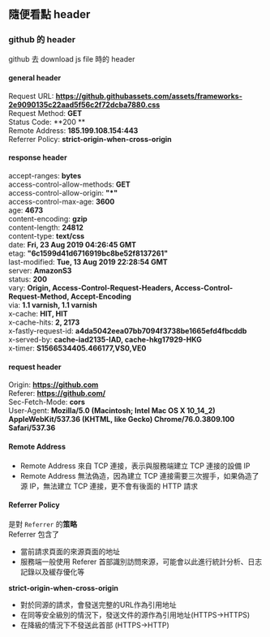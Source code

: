 ## 隨便看點 header

### github 的 header
github 去 download js file 時的 header

#### general header
Request URL: **https://github.githubassets.com/assets/frameworks-2e9090135c22aad5f56c2f72dcba7880.css**  
Request Method: **GET**  
Status Code: **200 **  
Remote Address: **185.199.108.154:443**  
Referrer Policy: **strict-origin-when-cross-origin**  

#### response header
accept-ranges: **bytes**  
access-control-allow-methods: **GET**  
access-control-allow-origin: **"*"**  
access-control-max-age: **3600**  
age: **4673**  
content-encoding: **gzip**  
content-length: **24812**  
content-type: **text/css**  
date: **Fri, 23 Aug 2019 04:26:45 GMT**  
etag: **"6c1599d41d6716919bc8be52f8137261"**  
last-modified: **Tue, 13 Aug 2019 22:28:54 GMT**  
server: **AmazonS3**  
status: **200**  
vary: **Origin, Access-Control-Request-Headers, Access-Control-Request-Method, Accept-Encoding**  
via: **1.1 varnish, 1.1 varnish**  
x-cache: **HIT, HIT**  
x-cache-hits: **2, 2173**  
x-fastly-request-id: **a4da5042eea07bb7094f3738be1665efd4fbcddb**  
x-served-by: **cache-iad2135-IAD, cache-hkg17929-HKG**  
x-timer: **S1566534405.466177,VS0,VE0**  

#### request header
Origin: **https://github.com**  
Referer: **https://github.com/**  
Sec-Fetch-Mode: **cors**  
User-Agent: **Mozilla/5.0 (Macintosh; Intel Mac OS X 10_14_2) AppleWebKit/537.36 (KHTML, like Gecko) Chrome/76.0.3809.100 Safari/537.36**  


#### Remote Address
- Remote Address 來自 TCP 連接，表示與服務端建立 TCP 連接的設備 IP  
- Remote Address 無法偽造，因為建立 TCP 連接需要三次握手，如果偽造了源 IP，無法建立 TCP 連接，更不會有後面的 HTTP 請求

#### Referrer Policy
是對 `Referrer` 的**策略**  
Referrer 包含了
- 當前請求頁面的來源頁面的地址
- 服務端一般使用 Referer 首部識別訪問來源，可能會以此進行統計分析、日志記錄以及緩存優化等

**strict-origin-when-cross-origin**  
- 對於同源的請求，會發送完整的URL作為引用地址
- 在同等安全級別的情況下，發送文件的源作為引用地址(HTTPS->HTTPS)
- 在降級的情況下不發送此首部 (HTTPS->HTTP)
